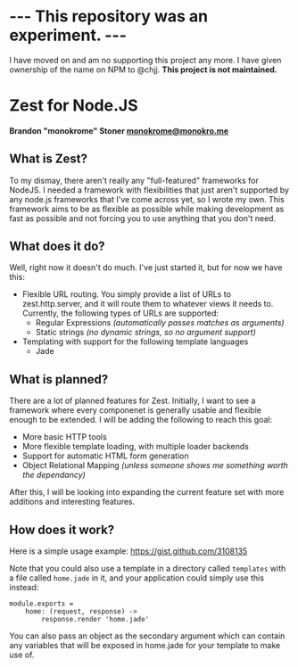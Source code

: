 # --- This repository was an experiment. ---

I have moved on and am no supporting this project any more. I have given
ownership of the name on NPM to @chjj. **This project is not maintained.**


# Zest for Node.JS
#### Brandon "monokrome" Stoner <monokrome@monokro.me>


## What is Zest?

To my dismay, there aren't really any "full-featured" frameworks for NodeJS. I
needed a framework with flexibilities that just aren't supported by any node.js
frameworks that I've come across yet, so I wrote my own. This framework aims to
be as flexible as possible while making development as fast as possible and not
forcing you to use anything that you don't need.


## What does it do?

Well, right now it doesn't do much. I've just started it, but for now we have
this:

* Flexible URL routing. You simply provide a list of URLs to zest.http.server, and it will route them to whatever views it needs to. Currently, the following types of URLs are supported:
	* Regular Expressions *(automatically passes matches as arguments)*
	* Static strings *(no dynamic strings, so no argument support)*
* Templating with support for the following template languages
	* Jade


## What is planned?

There are a lot of planned features for Zest. Initially, I want to see a
framework where every componenet is generally usable and flexible enough to be
extended. I will be adding the following to reach this goal:

* More basic HTTP tools
* More flexible template loading, with multiple loader backends
* Support for automatic HTML form generation
* Object Relational Mapping *(unless someone shows me something worth the dependancy)*

After this, I will be looking into expanding the current feature set with more
additions and interesting features.


## How does it work?

Here is a simple usage example: https://gist.github.com/3108135

Note that you could also use a template in a directory called `templates` with
a file called `home.jade` in it, and your application could simply use this
instead:

    module.exports =
        home: (request, response) ->
            response.render 'home.jade'

You can also pass an object as the secondary argument which can contain any
variables that will be exposed in home.jade for your template to make use of.

